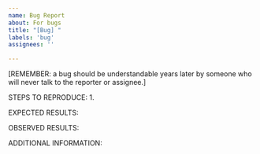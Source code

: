 ```yaml
---
name: Bug Report
about: For bugs
title: "[Bug] "
labels: 'bug'
assignees: ''

---
```


[REMEMBER: a bug should be understandable years later by someone who will never talk to the reporter or assignee.]

STEPS TO REPRODUCE:
1.

EXPECTED RESULTS:

OBSERVED RESULTS:

ADDITIONAL INFORMATION:
